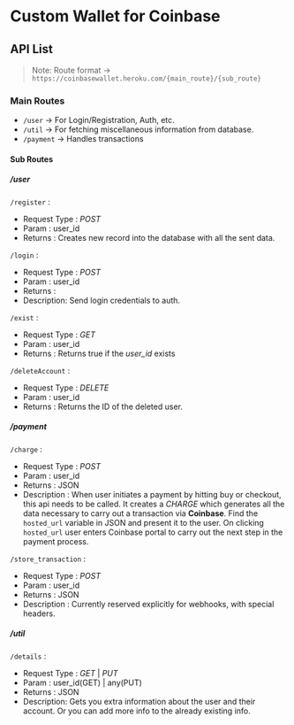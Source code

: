 
# Custom Wallet for Coinbase

## API List

> Note: Route format → `https://coinbasewallet.heroku.com/{main_route}/{sub_route}`

### Main Routes
- `/user` →  For Login/Registration, Auth, etc.
- `/util` →  For fetching miscellaneous information from database.
- `/payment` →  Handles transactions

#### Sub Routes

##### /user

`/register` :
- Request Type : _POST_
- Param : user_id
- Returns : Creates new record into the database with all the sent data.

`/login` :
- Request Type : _POST_
- Param : user_id
- Returns : 
- Description: Send login credentials to auth.

`/exist` :
- Request Type : _GET_
- Param : user_id
- Returns : Returns true if the _user\_id_ exists

`/deleteAccount` :
- Request Type : _DELETE_
- Param : user_id
- Returns : Returns the ID of the deleted user.

##### /payment

`/charge` :
- Request Type : _POST_
- Param : user_id
- Returns : JSON
- Description : When user initiates a payment by hitting buy or checkout, this api needs to be called. It creates a _CHARGE_ which generates all the data necessary to carry out a transaction via **Coinbase**. Find the `hosted_url` variable in JSON and present it to the user. On clicking `hosted_url` user enters Coinbase portal to carry out the next step in the payment process.

`/store_transaction` :
- Request Type : _POST_
- Param : user_id
- Returns : JSON
- Description : Currently reserved explicitly for webhooks, with special headers.

##### /util

`/details` :
- Request Type : _GET_ | _PUT_
- Param : user_id(GET) | any(PUT)
- Returns : JSON
- Description: Gets you extra information about the user and their account. Or you can add more info to the already existing info.
